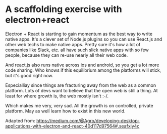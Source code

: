 # A scaffolding exercise with electron+react

Electron + React is starting to gain momentum as the best way to write native apps.
It's a clever set of Node.js plugins so you can use React.js and other web techs to make native apps.
Pretty sure it's how a lot of companies like Slack, etc. all have such slick native apps with so few people, because they can re-use nearly all their web code.

And react.js also runs native across ios and android, so you get a lot more code sharing.
Who knows if this equilibrium among the platforms will stick, but it's good right now.

Especialliay since things are fracturing away from the web as a common platform.
Lots of devs want to believe that the open web is still a thing. At least for where growth is, the web mostly isn't :-/.

Which makes me very, very sad. All the growth is on controlled, private platform.
May as well learn how to exist in this new world.

Adapted from: https://medium.com/@Agro/developing-desktop-applications-with-electron-and-react-40d117d97564#.seafxiy4c
